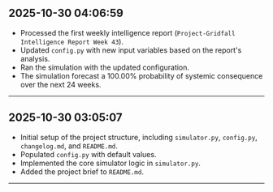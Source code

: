 2025-10-30 04:06:59
-------------------

*   Processed the first weekly intelligence report (`Project-Gridfall Intelligence Report Week 43`).
*   Updated `config.py` with new input variables based on the report's analysis.
*   Ran the simulation with the updated configuration.
*   The simulation forecast a 100.00% probability of systemic consequence over the next 24 weeks.

***

2025-10-30 03:05:07
-------------------

*   Initial setup of the project structure, including `simulator.py`, `config.py`, `changelog.md`, and `README.md`.
*   Populated `config.py` with default values.
*   Implemented the core simulator logic in `simulator.py`.
*   Added the project brief to `README.md`.

***
